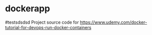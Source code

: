 # dockerapp
#testsdsdsd
Project source code for https://www.udemy.com/docker-tutorial-for-devops-run-docker-containers
